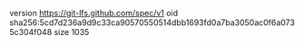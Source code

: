 version https://git-lfs.github.com/spec/v1
oid sha256:5cd7d236a9d9c33ca90570550514dbb1693fd0a7ba3050ac0f6a0735c304f048
size 1035
